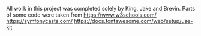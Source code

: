 All work in this project was completed solely by King, Jake and Brevin.
Parts of some code were taken from
 https://www.w3schools.com/
 https://symfonycasts.com/
 https://docs.fontawesome.com/web/setup/use-kit

 